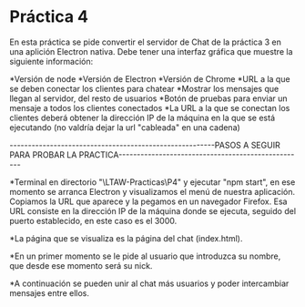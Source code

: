 # Práctica 4

En esta práctica se pide convertir el servidor de Chat de la práctica 3 en una aplición Electron nativa. Debe tener una interfaz gráfica que muestre la siguiente información:

*Versión de node
*Versión de Electron
*Versión de Chrome
*URL a la que se deben conectar los clientes para chatear
*Mostrar los mensajes que llegan al servidor, del resto de usuarios
*Botón de pruebas para enviar un mensaje a todos los clientes conectados
*La URL a la que se conectan los clientes deberá obtener la dirección IP de la máquina en la que se está ejecutando (no valdría dejar la url "cableada" en una cadena)

--------------------------------------------------------PASOS A SEGUIR PARA PROBAR LA PRACTICA---------------------------------------------------

 *Terminal en directorio "\LTAW-Practicas\P4"  y ejecutar "npm start", en ese momento se arranca Electron y visualizamos el menú de nuestra aplicación. Copiamos la URL que aparece y la pegamos en un navegador Firefox. Esa URL consiste en la dirección IP de la máquina donde se ejecuta, seguido del puerto establecido, en este caso es el 3000.

 *La página que se visualiza es la página del chat (index.html).

 *En un primer momento se le pide al usuario que introduzca su nombre, que desde ese momento será su nick.

 *A continuación se pueden unir al chat más usuarios y poder intercambiar mensajes entre ellos.

